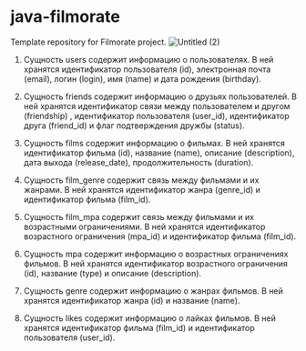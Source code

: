 # java-filmorate
Template repository for Filmorate project.
![Untitled (2)](https://github.com/koalannette/java-filmorate/assets/113180456/2379bbea-8516-486b-864e-eaafff19e0c8)

1. Сущность users содержит информацию о пользователях. В ней хранятся идентификатор пользователя (id), электронная почта (email), логин (login), имя (name) и дата рождения (birthday).

2. Сущность friends содержит информацию о друзьях пользователей. В ней хранятся идентификатор связи между пользователем и другом (friendship) , идентификатор пользователя (user_id), идентификатор друга (friend_id) и флаг подтверждения дружбы (status).

3. Сущность films содержит информацию о фильмах. В ней хранятся идентификатор фильма (id), название (name), описание (description), дата выхода (release_date), продолжительность (duration).

4. Сущность film_genre содержит связь между фильмами и их жанрами. В ней хранятся идентификатор жанра (genre_id) и идентификатор фильма (film_id).

5. Сущность film_mpa содержит связь между фильмами и их возрастными ограничениями. В ней хранятся идентификатор возрастного ограничения (mpa_id) и идентификатор фильма (film_id).

6. Сущность mpa содержит информацию о возрастных ограничениях фильмов. В ней хранятся идентификатор возрастного ограничения (id), название (type) и описание (description).

7. Сущность genre содержит информацию о жанрах фильмов. В ней хранятся идентификатор жанра (id) и название (name).

8. Сущность likes содержит информацию о лайках фильмов. В ней хранятся идентификатор фильма (film_id) и идентификатор пользователя (user_id).

